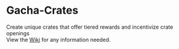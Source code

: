 # Gacha-Crates
Create unique crates that offer tiered rewards and incentivize crate openings  
View the [Wiki](https://github.com/Parse-exe/Gacha-Crates) for any information needed.

